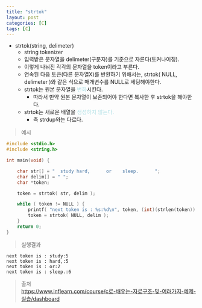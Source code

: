 ```yaml
---
title: "strtok"
layout: post
categories: [C]
tags: [C]
---
```


- strtok(string, delimeter)
  - string tokenizer
  - 입력받은 문자열을 delimeter(구분자)를 기준으로 자른다(토커나이징).
  - 이렇게 나눠진 각각의 문자열을 token이라고 부른다.
  - 연속된 다음 토큰(다른 문자열X)를 반환하기 위해서는, strtok( NULL, delimeter )와 같은 식으로 매개변수를 NULL로 세팅해야한다.
  - strtok는 원본 문자열을 <span style="color: powderblue;">변화</span>시킨다.
    - 따라서 만약 원본 문자열이 보존되어야 한다면 복사한 후 strtok을 해야한다.
  - strtok는 새로운 배열을 <span style="color: powderblue;">생성하지 않는다.</span>
    - 즉 strdup와는 다르다.

> 예시

```C
#include <stdio.h>
#include <string.h>

int main(void) {

    char str[] = "  study hard,      or    sleep.      ";
    char delim[] = " ";
    char *token;

    token = strtok( str, delim );

    while ( token != NULL ) {
        printf( "next token is : %s:%d\n", token, (int)(strlen(token)) );
        token = strtok( NULL, delim );
    }
    return 0;
}
```

> 실행결과

```dos
next token is : study:5
next token is : hard,:5
next token is : or:2
next token is : sleep.:6
```

> 출처  
> <https://www.inflearn.com/course/c로-배우는-자료구조-및-여러가지-예제-실습/dashboard>
